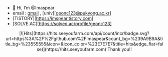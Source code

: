 - 👋 Hi, I’m @Imaspear
- email : [gmail](rjsckdd12@gmail.com) , [univ][geonc123@pukyong.ac.kr]
- [TISTORY][https://imspear.tistory.com]
- [SOLVE.AC][https://solved.ac/profile/geonc123]


<center>
  [![Hits](https://hits.seeyoufarm.com/api/count/incr/badge.svg?url=https%3A%2F%2Fgithub.com%2FImaspear&count_bg=%239A9B9A&title_bg=%23555555&icon=&icon_color=%23E7E7E7&title=hits&edge_flat=false)](https://hits.seeyoufarm.com)
  Thank you!!
</center>

<!---
Imaspear/Imaspear is a ✨ special ✨ repository because its `README.md` (this file) appears on your GitHub profile.
You can click the Preview link to take a look at your changes.
--->
